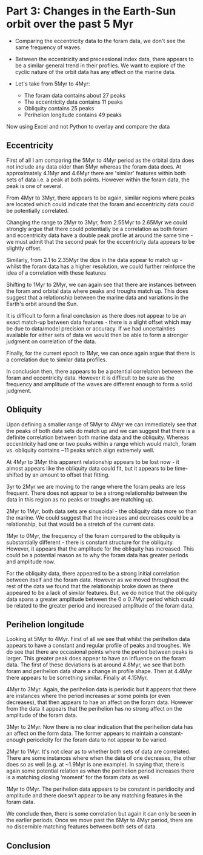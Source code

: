 # Part 3: Changes in the Earth-Sun orbit over the past 5 Myr

- Comparing the eccentricity data to the foram data, we don't see the same frequency of waves. 

- Between the eccentricity and precessional index data, there appears to be a similar general trend in their profiles. We want to explore of the cyclic nature of the orbit data has any effect on the marine data. 

- Let's take from 5Myr to 4Myr:
	- The foram data contains about 27 peaks 
	- The eccentricity data contains 11 peaks
	- Obliquity contains 25 peaks 
	- Perihelion longitude contains 49 peaks

Now using Excel and not Python to overlay and compare the data

## Eccentricity
First of all I am comparing the 5Myr to 4Myr period as the orbital data does not include any data older than 5Myr whereas the foram data does. At approximately 4.1Myr and 4.6Myr there are 'similar' features within both sets of data i.e. a peak at both points. However within the foram data, the peak is one of several. 

From 4Myr to 3Myr, there appears to be again, similar regions where peaks are located which could indicate that the foram and eccentricity data could be potentially correlated.
	
Changing the range to 2Myr to 3Myr, from 2.55Myr to 2.65Myr we could strongly argue that there could potentially be a correlation as both foram and eccentricity data have a double peak profile at around the same time - we must admit that the second peak for the eccentricity data appears to be slightly offset. 
	
Similarly, from 2.1 to 2.35Myr the dips in the data appear to match up - whilst the foram data has a higher resolution, we could further reinforce the idea of a correlation with these features
	
Shifting to 1Myr to 2Myr, we can again see that there are instances between the foram and orbital data where peaks and troughs match up. This does suggest that a relationship between the marine data and variations in the Earth's orbit around the Sun.
	
It is difficult to form a final conclusion as there does not appear to be an exact match-up between data features - there is a slight offset which may be due to data/model precision or accuracy. If we had uncertainties available for either sets of data we would then be able to form a stronger judgment on correlation of the data.
	
Finally, for the current epoch to 1Myr, we can once again argue that there is a correlation due to similar data profiles. 
	
In conclusion then, there appears to be a potential correlation between the foram and eccentricity data. However it is difficult to be sure as the frequency and amplitude of the waves are different enough to form a solid judgment. 


## Obliquity 
Upon defining a smaller range of 5Myr to 4Myr we can immediately see that the peaks of both data sets do match up and we can suggest that there is a definite correlation between both marine data and the obliquity. Whereas eccentricity had one or two peaks within a range which would match, foram vs. obliquity contains ~11 peaks which align extremely well. 

At 4Myr to 3Myr this apparent relationship appears to be lost now - it almost appears like the obliquity data could fit, but it appears to be time-shifted by an amount to offset that fitting. 

3yr to 2Myr we are moving to the range where the foram peaks are less frequent. There does not appear to be a strong relationship between the data in this region as no peaks or troughs are matching up.

2Myr to 1Myr, both data sets are sinusoidal - the obliquity data more so than the marine. We could suggest that the increases and decreases could be a relationship, but that would be a stretch of the current data. 

1Myr to 0Myr, the frequency of the foram compared to the obliquity is substantially different - there is constant structure for the obliquity. However, it appears that the amplitude for the obliquity has increased. This could be a potential reason as to why the foram data has greater periods and amplitude now. 

For the obliquity data, there appeared to be a strong initial correlation between itself and the foram data. However as we moved throughout the rest of the data we found that the relationship broke down as there appeared to be a lack of similar features. But, we do notice that the obliquity data spans a greater amplitude between the 0 o 0.7Myr period which could be related to the greater period and increased amplitude of the foram data. 

## Perihelion longitude
Looking at 5Myr to 4Myr. First of all we see that whilst the perihelion data appears to have a constant and regular profile of peaks and troughes. We do see that there are occasional points where the period between peaks is larger. This greater peak does appear to have an influence on the foram data. The first of these deviations is at around 4.8Myr, we see that both foram and perihelion data share a change in profile shape. Then at 4.4Myr there appears to be something similar. Finally at 4.15Myr. 

4Myr to 3Myr. Again, the perihelion data is periodic but it appears that there are instances where the period increases ar some points (or even decreases), that then appears to hae an affect on the foram data. However from the data it appears that the perihelion has no strong affect on the amplitude of the foram data. 

3Myr to 2Myr. Now there is no clear indication that the periheilion data has an affect on the form data. The former appears to maintain a constant-enough periodicity for the foram data to not appear to be varied. 

2Myr to 1Myr. It's not clear as to whether both sets of data are correlated. There are some instances where when the data of one decreases, the other does so as well (e.g. at ~1.9Myr is one example). In saying that, there is again some potential relation as when the perihelion period increases there is a matching closing 'moment' for the foram data as well.

1Myr to 0Myr. The perihelion data appears to be constant in peridiocity and amplitude and there doesn't appear to be any matching features in the foram data.

We conclude then, there is some correlation but again it can only be seen in the earlier periods. Once we move past the 6Myr to 4Myr period, there are no discernible matching features between both sets of data.

## Conclusion



